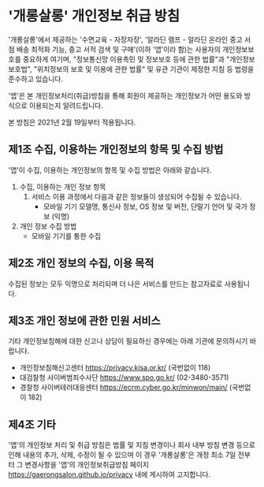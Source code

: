 # '개롱살롱' 개인정보 취급 방침

'개롱살롱'에서 제공하는 '수면교육 - 자장자장', '알라딘 램프 - 알라딘 온라인 중고 서점 배송 최적화 기능, 중고 서적 검색 및 구매'(이하 '앱'이라 함)는 사용자의 개인정보보호를 중요하게 여기며, "정보통신망 이용촉민 및 정보보호 등에 관한 법률"과 "개인정보보호법", "위치정보의 보호 및 이용에 관한 법률" 및 유관 기관이 제정한 지침 등 법령을 준수하고 있습니다.

'앱'은 본 개인정보처리(취급)방침을 통해 회원이 제공하는 개인정보가 어떤 용도와 방식으로 이용되는지 알려드립니다.

본 방침은 2021년 2월 19일부터 적용됩니다.

## 제1조 수집, 이용하는 개인정보의 항목 및 수집 방법

'앱'이 수집, 이용하는 개인정보의 항목 및 수집 방법은 아래와 같습니다.

1. 수집, 이용하는 개인 정보 항목
   1. 서비스 이용 과정에서 다음과 같은 정보들이 생성되어 수집될 수 있습니다.
      - 모바일 기기 모델명, 통신사 정보, OS 정보 및 버전, 단말기 언어 및 국가 정보 (익명)
2. 개인 정보 수집 방법
   - 모바일 기기를 통한 수집

## 제2조 개인 정보의 수집, 이용 목적

수집된 정보는 모두 익명으로 처리되며 더 나은 서비스를 만드는 참고자료로 사용됩니다.

## 제3조 개인 정보에 관한 민원 서비스

기타 개인정보침해에 대한 신고나 상담이 필요하신 경우에는 아래 기관에 문의하시기 바랍니다.

- 개인정보침해신고센터 [<https://privacy.kisa.or.kr/>](https://privacy.kisa.or.kr/) (국번없이 118)
- 대검찰청 사이버범죄수사단 [<https://www.spo.go.kr/>](https://www.spo.go.kr/) (02-3480-3571)
- 경찰청 사이버테러대응센터 [<https://ecrm.cyber.go.kr/minwon/main/>](https://ecrm.cyber.go.kr/minwon/main/) (국번없이 182)

## 제4조 기타

'앱'의 개인정보 처리 및 취급 방침은 법률 및 지침 변경이나 회사 내부 방침 변경 등으로 인해 내용의 추가, 삭제, 수정이 될 수 있으며 이 경우 '개롱살롱'은 개정 최소 7일 전부터 그 변경사항을 '앱'의 개인정보취급방침 페이지 [<https://gaerongsalon.github.io/privacy>](https://gaerongsalon.github.io/privacy) 내에 게시하여 고지합니다.
